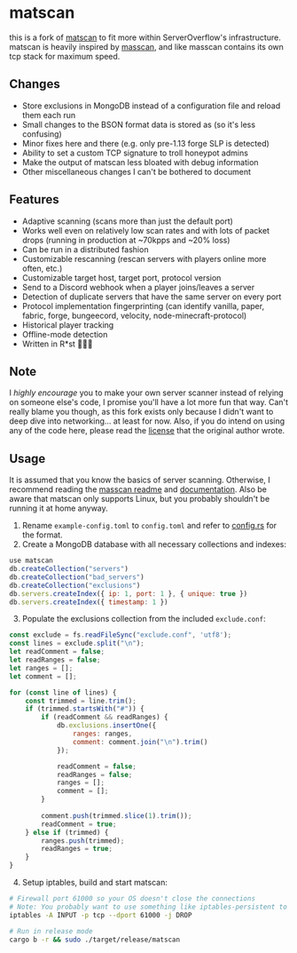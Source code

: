 # matscan
this is a fork of [matscan](https://github.com/mat-1/matscan) to fit more within ServerOverflow's infrastructure. \
matscan is heavily inspired by [masscan](https://github.com/robertdavidgraham/masscan), and like masscan contains its own tcp stack for maximum speed.

## Changes
- Store exclusions in MongoDB instead of a configuration file and reload them each run
- Small changes to the BSON format data is stored as (so it's less confusing)
- Minor fixes here and there (e.g. only pre-1.13 forge SLP is detected)
- Ability to set a custom TCP signature to troll honeypot admins
- Make the output of matscan less bloated with debug information
- Other miscellaneous changes I can't be bothered to document

## Features
- Adaptive scanning (scans more than just the default port)
- Works well even on relatively low scan rates and with lots of packet drops (running in production at ~70kpps and ~20% loss)
- Can be run in a distributed fashion
- Customizable rescanning (rescan servers with players online more often, etc.)
- Customizable target host, target port, protocol version
- Send to a Discord webhook when a player joins/leaves a server
- Detection of duplicate servers that have the same server on every port
- Protocol implementation fingerprinting (can identify vanilla, paper, fabric, forge, bungeecord, velocity, node-minecraft-protocol)
- Historical player tracking
- Offline-mode detection
- Written in R*st 🚀🚀🚀

## Note
I *highly encourage* you to make your own server scanner instead of relying on someone else's code, I promise you'll have a lot more fun that way. 
Can't really blame you though, as this fork exists only because I didn't want to deep dive into networking... at least for now.
Also, if you do intend on using any of the code here, please read the [license](LICENSE) that the original author wrote.

## Usage
It is assumed that you know the basics of server scanning. Otherwise, I recommend reading the [masscan readme](https://github.com/robertdavidgraham/masscan/blob/master/README.md) and [documentation](https://github.com/robertdavidgraham/masscan/blob/master/doc/masscan.8.markdown).
Also be aware that matscan only supports Linux, but you probably shouldn't be running it at home anyway.

1) Rename `example-config.toml` to `config.toml` and refer to [config.rs](https://github.com/TheAirBlow/matscan/blob/master/src/config.rs) for the format.
2) Create a MongoDB database with all necessary collections and indexes:
```js
use matscan
db.createCollection("servers")
db.createCollection("bad_servers")
db.createCollection("exclusions")
db.servers.createIndex({ ip: 1, port: 1 }, { unique: true })
db.servers.createIndex({ timestamp: 1 })
```

3) Populate the exclusions collection from the included `exclude.conf`:
```js
const exclude = fs.readFileSync("exclude.conf", 'utf8');
const lines = exclude.split("\n");
let readComment = false;
let readRanges = false;
let ranges = [];
let comment = [];

for (const line of lines) {
    const trimmed = line.trim();
    if (trimmed.startsWith("#")) {
        if (readComment && readRanges) {
            db.exclusions.insertOne({
                ranges: ranges,
                comment: comment.join("\n").trim()
            });

            readComment = false;
            readRanges = false;
            ranges = [];
            comment = [];
        }
        
        comment.push(trimmed.slice(1).trim());
        readComment = true;
    } else if (trimmed) {
        ranges.push(trimmed);
        readRanges = true;
    }
}
```

4) Setup iptables, build and start matscan:
```sh
# Firewall port 61000 so your OS doesn't close the connections
# Note: You probably want to use something like iptables-persistent to save this across reboots
iptables -A INPUT -p tcp --dport 61000 -j DROP

# Run in release mode
cargo b -r && sudo ./target/release/matscan
```
